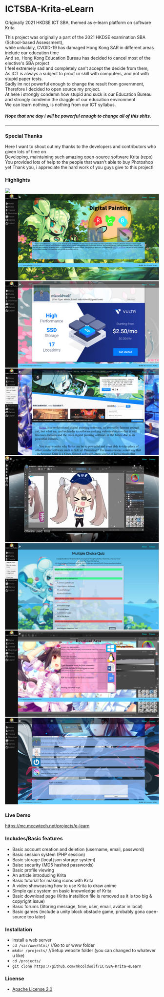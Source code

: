 # ICTSBA-Krita-eLearn
Originally 2021 HKDSE ICT SBA, themed as e-learn platform on software Krita

This project was originally a part of the 2021 HKDSE examination SBA (School-based Assessment),\
while unluckily, CVOID-19 has damaged Hong Kong SAR in different areas include our education time\
And so, Hong Kong Education Bureau has decided to cancel most of the elective's SBA project\
I feel extremely sad and completely can't accept the decide from them,\
As ICT is always a subject to proof ur skill with computers, and not with stupid paper tests.\
Sadly im not powerful enough to change the result from government,\
Therefore I decided to open source my project.\
At here i strongly condemn how stupid and suck is our Education Bureau\
and strongly condemn the draggle of our education environment\
We can learn nothing, is nothing from our ICT syllabus.

##### Hope that one day i will be powerful enough to change all of this shits.

---

### Special Thanks
Here I want to shout out my thanks to the developers and contributors who given lots of time on\
Developing, maintaining such amazing open-source software [Krita](https://Krita.org) ([repo](https://github.com/KDE/krita))\
You provided lots of help to the people that wasn't able to buy Photoshop yet
Thank you, i appreciate the hard work of you guys give to this project!

### Highlights
![](/file/preview-images/mc.mccwtech.net_projects_e-learn_login_(1080p%20onitor).png?raw=true)
![](/file/preview-images/mc.mccwtech.net_projects_e-learn_(1080p%20Monitor).png?raw=true)
![](/file/preview-images/mc.mccwtech.net_projects_e-learn_profile(1080p%20Monitor).png?raw=true)
![](/file/preview-images/mc.mccwtech.net_projects_e-learn_tutorial_intro_(1080p%20Monitor).png?raw=true)
![](/file/preview-images/mc.mccwtech.net_projects_e-learn_tutorial_video-sample_(1080p%20Monitor).png?raw=true)
![](/file/preview-images/mc.mccwtech.net_projects_e-learn_tutorial_final-quiz_(1080p%20Monitor).png?raw=true)
![](/file/preview-images/mc.mccwtech.net_projects_e-learn_download(1080p%20Monitor).png?raw=true)
![](/file/preview-images/mc.mccwtech.net_projects_e-learn_forum(1080p%20Monitor).png?raw=true)

### Live Demo
https://mc.mccwtech.net/projects/e-learn

### Includes/Basic features
  - Basic account creation and deletion (username, email, password)
  - Basic session system (PHP session)
  - Basic storage (local json storage system)
  - Baisc security (MD5 hashed passwords)
  - Basic profile viewing
  - An article introducing Krita
  - Basic tutorial for making icons with Krita
  - A video showcasing how to use Krita to draw anime
  - Simple quiz system on basic knownledge of Krita
  - Basic download page (Krita installtion file is removed as it is too big & copyright issue)
  - Basic forums (Storing message, time, user, email, avatar in local)
  - Basic games (include a unity block obstacle game, probably gona open-source too later)

### Installation
  - Install a web server
  - ```cd /var/www/html/``` //Go to ur www folder
  - ```mkdir /projects/``` //Setup website folder (you can changed to whatever u like)
  - ```cd /projects/```
  - ```git clone https://github.com/mkcoldwolf/ICTSBA-Krita-eLearn```

### License
  - [Apache License 2.0](LICENSE)

